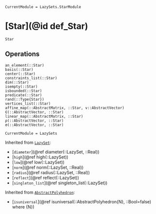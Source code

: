 ```@meta
CurrentModule = LazySets.StarModule
```

# [Star](@id def_Star)

```@docs
Star
```

## Operations

```@docs
an_element(::Star)
basis(::Star)
center(::Star)
constraints_list(::Star)
dim(::Star)
isempty(::Star)
isbounded(::Star)
predicate(::Star)
rand(::Type{Star})
vertices_list(::Star)
affine_map(::AbstractMatrix, ::Star, v::AbstractVector)
∈(::AbstractVector, ::Star)
linear_map(::AbstractMatrix, ::Star)
ρ(::AbstractVector, ::Star)
σ(::AbstractVector, ::Star)
```

```@meta
CurrentModule = LazySets
```

Inherited from [`LazySet`](@ref):
* [`diameter`](@ref diameter(::LazySet, ::Real))
* [`high`](@ref high(::LazySet))
* [`low`](@ref low(::LazySet))
* [`norm`](@ref norm(::LazySet, ::Real))
* [`radius`](@ref radius(::LazySet, ::Real))
* [`reflect`](@ref reflect(::LazySet))
* [`singleton_list`](@ref singleton_list(::LazySet))

Inherited from [`AbstractPolyhedron`](@ref):
* [`isuniversal`](@ref isuniversal(::AbstractPolyhedron{N}, ::Bool=false) where {N})
